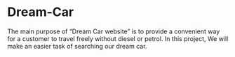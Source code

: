 # Dream-Car
The main purpose of “Dream Car website” is to provide a convenient way for a customer to travel freely without diesel or petrol. In this project, We will make an easier task of searching our dream car.

